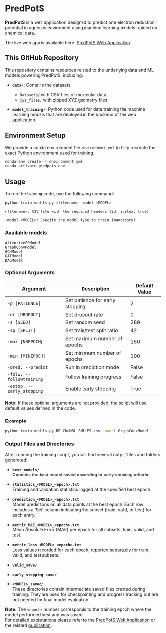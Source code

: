 # PredPotS

**PredPotS** is a web application designed to predict one electron reduction potential in aqueous enviroment using machine learning models trained on chemical data.

The live web app is available here: [PredPotS Web Application](https://predpots.ttk.hu/)  

## This GitHub Repository

This repository contains resources related to the underlying data and ML models powering PredPotS, including:

- **`data/`**: Contains the datasets  
  - `Datasets/` with CSV files of molecular data  
  - `xyz_files/` with zipped XYZ geometry files  

- **`model_training/`**: Python code used for data training the machine learning models that are deployed in the backend of the web application.

## Environment Setup

We provide a conda environment file `environment.yml` to help recreate the exact Python environment used for training.

```bash
conda env create -f environment.yml
conda activate predpots_env
```

## Usage

To run the training code, use the following command:

```bash
python train_models.py <filename> -model <MODEL>
```

    <filename>: CSV file with the required headers (id, smiles, true)

    -model <MODEL>: Specify the model type to train (mandatory)

### Available models
    AttentiveFPModel
    GraphConvModel
    GCNModel
    GATModel
    DAGModel

### Optional Arguments

| Argument               | Description                               | Default Value |
|------------------------|-------------------------------------------|---------------|
| `-p [PATIENCE]`        | Set patience for early stopping           | 2             |
| `-dr [DROPOUT]`        | Set dropout rate                          | 0             |
| `-s [SEED]`            | Set random seed                          | 289           |
| `-sp [SPLIT]`          | Set train/test split ratio                | 42            |
| `-max [NBEPOCH]`       | Set maximum number of epochs               | 150           |
| `-min [MINEPOCH]`      | Set minimum number of epochs               | 100           |
| `-pred, --predict`     | Run in prediction mode                     | False         |
| `-folw, --followtraining` | Follow training progress                | False         |
| `-estop, --early_stopping` | Enable early stopping                  | True          |

**Note:** If these optional arguments are not provided, the script will use default values defined in the code.

### Example

```bash
python train_models.py RP_CheMBL_SMILES.csv -model GraphConvModel
```

### Output Files and Directories

After running the training script, you will find several output files and folders generated:

- **`best_models/`**  
  Contains the best model saved according to early stopping criteria.

- **`statistics_<MODEL>_<epoch>.txt`**  
  Training and validation statistics logged at the specified best epoch.

- **`prediction_<MODEL>_<epoch>.txt`**  
  Model predictions on all data points at the best epoch. Each row includes a ‘Set’ column indicating the subset (train, valid, or test) for each entry.

- **`metric_MAE_<MODEL>_<epoch>.txt`**  
  Mean Absolute Error (MAE) per epoch for all subsets: train, valid, and test.

- **`metric_loss_<MODEL>_<epoch>.txt`**  
  Loss values recorded for each epoch, reported separately for train, valid, and test subsets.

- **`valid_save/`**  
- **`early_stopping_save/`**  
- **`<MODEL>_saved/`**  
  These directories contain intermediate saved files created during training. They are used for checkpointing and progress tracking but are not needed for final model evaluation.

**Note:** The `<epoch>` number corresponds to the training epoch where the model performed best and was saved.  
For detailed explanations please refer to the  [PredPotS Web Application](https://predpots.ttk.hu/) or the related [publication](YOUR_PAPER_LINK).


